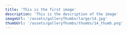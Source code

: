 ```yaml
---
title: 'This is the first image'
description: 'This is the description of the image'
imageUrl: '/assets/galleryThumbs/large/14.jpg'
thumbUrl: '/assets/galleryThumbs/thumbs/14_thumb.png'
---
```

